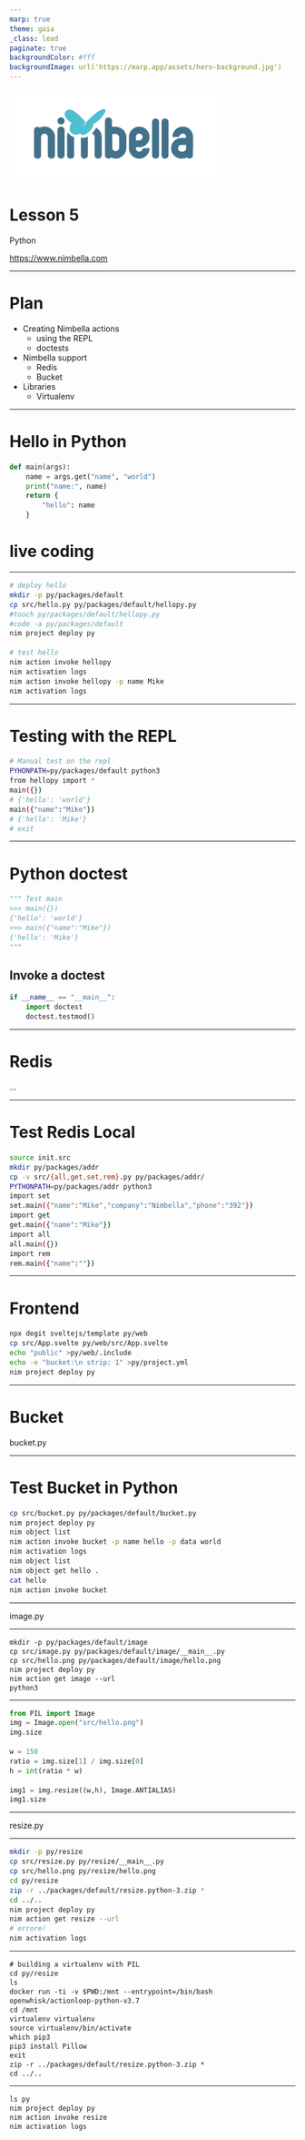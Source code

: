 ```yaml
---
marp: true
theme: gaia
_class: lead
paginate: true
backgroundColor: #fff
backgroundImage: url('https://marp.app/assets/hero-background.jpg')
---
```


![bg left:40% 80%](img/nimbella.png)

# **Lesson 5**

Python

https://www.nimbella.com


---
# Plan

- Creating Nimbella actions
  - using the REPL
  - doctests
- Nimbella support
  - Redis
  - Bucket
- Libraries
  - Virtualenv

---
# Hello in Python
```py
def main(args):
    name = args.get("name", "world")
    print("name:", name)
    return {
        "hello": name
    }
```
# live coding

---
```sh
# deploy hello
mkdir -p py/packages/default
cp src/hello.py py/packages/default/hellopy.py
#touch py/packages/default/hellopy.py
#code -a py/packages/default
nim project deploy py

# test hello
nim action invoke hellopy
nim activation logs
nim action invoke hellopy -p name Mike
nim activation logs
```

---
# <!--!--> Testing with the REPL
```sh
# Manual test on the repl
PYHONPATH=py/packages/default python3
from hellopy import *
main({})
# {'hello': 'world'}
main({"name":"Mike"})
# {'hello': 'Mike'}
# exit
```

---
#  Python doctest
```py
""" Test main
>>> main({})
{'hello': 'world'}
>>> main({"name":"Mike"})
{'hello': 'Mike'}
"""
```

## Invoke a doctest
```py
if __name__ == "__main__":
    import doctest
    doctest.testmod()
```

---
# Redis
...

---
# Test Redis Local
```sh
source init.src
mkdir py/packages/addr
cp -v src/{all,get,set,rem}.py py/packages/addr/
PYTHONPATH=py/packages/addr python3
import set
set.main({"name":"Mike","company":"Nimbella","phone":"392"})
import get
get.main({"name":"Mike"})
import all
all.main({})
import rem
rem.main({"name":""})
```

---
# Frontend

```sh
npx degit sveltejs/template py/web
cp src/App.svelte py/web/src/App.svelte
echo "public" >py/web/.include
echo -e "bucket:\n strip: 1" >py/project.yml
nim project deploy py
```

--- 
# Bucket
bucket.py

---
# Test Bucket in Python

```sh
cp src/bucket.py py/packages/default/bucket.py
nim project deploy py
nim object list
nim action invoke bucket -p name hello -p data world
nim activation logs
nim object list
nim object get hello .
cat hello
nim action invoke bucket 
```

---
image.py

---
```
mkdir -p py/packages/default/image
cp src/image.py py/packages/default/image/__main__.py
cp src/hello.png py/packages/default/image/hello.png
nim project deploy py
nim action get image --url
python3
```

---
```py
from PIL import Image
img = Image.open("src/hello.png")
img.size

w = 150
ratio = img.size[1] / img.size[0]
h = int(ratio * w)

img1 = img.resize((w,h), Image.ANTIALIAS)
img1.size
```

---
resize.py


---
```sh
mkdir -p py/resize
cp src/resize.py py/resize/__main__.py
cp src/hello.png py/resize/hello.png
cd py/resize
zip -r ../packages/default/resize.python-3.zip *
cd ../..
nim project deploy py
nim action get resize --url
# errore!
nim activation logs
```

---
```
# building a virtualenv with PIL
cd py/resize
ls
docker run -ti -v $PWD:/mnt --entrypoint=/bin/bash openwhisk/actionloop-python-v3.7
cd /mnt
virtualenv virtualenv
source virtualenv/bin/activate
which pip3
pip3 install Pillow
exit
zip -r ../packages/default/resize.python-3.zip *
cd ../..
```
---
```
ls py
nim project deploy py
nim action invoke resize
nim activation logs
```